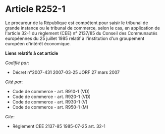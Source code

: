 # Article R252-1

Le procureur de la République est compétent pour saisir le tribunal de grande instance ou le tribunal de commerce, selon le
cas, en application de l'article 32-1 du règlement (CEE) n° 2137/85 du Conseil des Communautés européennes du 25 juillet 1985
relatif à l'institution d'un groupement européen d'intérêt économique.

**Liens relatifs à cet article**

_Codifié par_:

  - Décret n°2007-431 2007-03-25 JORF 27 mars 2007

_Cité par_:

  - Code de commerce - art. R910-1 (VD)
  - Code de commerce - art. R920-1 (VD)
  - Code de commerce - art. R930-1 (V)
  - Code de commerce - art. R950-1 (M)

_Cite_:

  - Règlement CEE 2137-85 1985-07-25 art. 32-1
